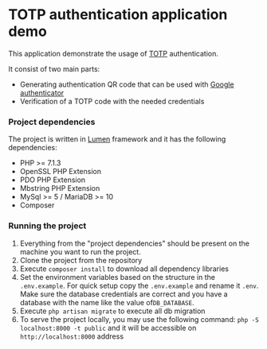 # TOTP authentication application demo

This application demonstrate the usage of [TOTP](https://en.wikipedia.org/wiki/Time-based_One-time_Password_algorithm) authentication.

It consist of two main parts: 
- Generating authentication QR code that can be used with [Google authenticator](https://play.google.com/store/apps/details?id=com.google.android.apps.authenticator2)
- Verification of a TOTP code with the needed credentials

### Project dependencies

The project is written in [Lumen](https://lumen.laravel.com/) framework and it has the following dependencies: 

- PHP >= 7.1.3
- OpenSSL PHP Extension
- PDO PHP Extension
- Mbstring PHP Extension
- MySql  >= 5 / MariaDB  >= 10
- Composer

### Running the project
 
1. Everything from the "project dependencies" should be present on the machine you want to run the project.
2. Clone the project from the repository
3. Execute `composer install` to download all dependency libraries 
4. Set the environment variables based on the structure in the `.env.example`. For quick setup copy the `.env.example` and rename it `.env`. Make sure the database credentials are correct and you have a database with the name like the value of`DB_DATABASE`. 
5. Execute `php artisan migrate` to execute all db migration
6. To serve the project locally, you may use the following command: `php -S localhost:8000 -t public` and it will be accessible on  `http://localhost:8000` address
